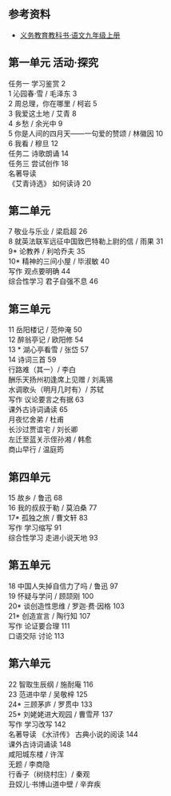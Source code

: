 ## 参考资料

- [义务教育教科书·语文九年级上册](https://basic.smartedu.cn/tchMaterial/detail?contentType=assets_document&contentId=a8b13ab7-7eef-4dc7-a3c7-8009ba65ce11&catalogType=tchMaterial&subCatalog=tchMaterial)

## 第一单元 活动·探究 

任务一 学习鉴赏 2  
1 沁园春·雪 / 毛泽东 3  
2 周总理，你在哪里 / 柯岩 5  
3 我爱这土地 / 艾青 8  
4 乡愁 / 余光中 9  
5 你是人间的四月天——一句爱的赞颂 / 林徽因 10  
6 我看 / 穆旦 12  
任务二 诗歌朗诵 14  
任务三 尝试创作 18  
名著导读  
《艾青诗选》 如何读诗 20  

## 第二单元  
 
7 敬业与乐业 / 梁启超 26  
8 就英法联军远征中国致巴特勒上尉的信 / 雨果 31  
9\* 论教养 / 利哈乔夫 35  
10\* 精神的三间小屋 / 毕淑敏 40  
写作 观点要明确 44  
综合性学习 君子自强不息 46  

## 第三单元  

11 岳阳楼记 / 范仲淹 50  
12 醉翁亭记 / 欧阳修 54  
13 \* 湖心亭看雪 / 张岱 57  
14 诗词三首 59  
	行路难（其一）/ 李白  
	酬乐天扬州初逢席上见赠 / 刘禹锡  
	水调歌头（明月几时有）/ 苏轼  
写作 议论要言之有据 63  
课外古诗词诵读 65  
	月夜忆舍弟 / 杜甫  
	长沙过贾谊宅 / 刘长卿  
	左迁至蓝关示侄孙湘 / 韩愈  
	商山早行 / 温庭筠  

## 第四单元  

15 故乡 / 鲁迅 68  
16 我的叔叔于勒 / 莫泊桑 77  
17\* 孤独之旅 / 曹文轩 83  
写作 学习缩写 91  
综合性学习 走进小说天地 93  

## 第五单元  

18 中国人失掉自信力了吗 / 鲁迅 97  
19 怀疑与学问 / 顾颉刚 100  
20\* 谈创造性思维 / 罗迦·费·因格 103  
21\* 创造宣言 / 陶行知 107  
写作 论证要合理 111  
口语交际 讨论 113

## 第六单元 

22 智取生辰纲 / 施耐庵 116  
23 范进中举 / 吴敬梓 125  
24\* 三顾茅庐 / 罗贯中 133  
25\* 刘姥姥进大观园 / 曹雪芹 137  
写作 学习改写 142  
名著导读 《水浒传》 古典小说的阅读 144  
课外古诗词诵读 148  
	咸阳城东楼 / 许浑  
	无题 / 李商隐  
	行香子（树绕村庄）/ 秦观  
	丑奴儿·书博山道中壁 / 辛弃疾